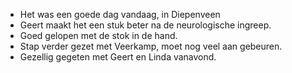 - Het was een goede dag vandaag, in Diepenveen
- Geert maakt het een stuk beter na de neurologische ingreep.
- Goed gelopen met de stok in de hand.
- Stap verder gezet met Veerkamp, moet nog veel aan gebeuren.
- Gezellig gegeten met Geert en Linda vanavond.